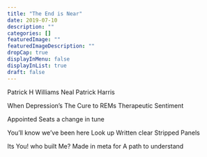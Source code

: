 ```yaml
---
title: "The End is Near"
date: 2019-07-10
description: ""
categories: []
featuredImage: ""
featuredImageDescription: ""
dropCap: true
displayInMenu: false
displayInList: true
draft: false
---
```

Patrick H Williams
Neal Patrick Harris

When Depression’s The Cure
to REMs Therapeutic Sentiment

Appointed Seats
a change in tune

You’ll know we’ve been here
Look up
Written clear
Stripped Panels

Its You!
who built Me?
Made in meta for
A path to understand
